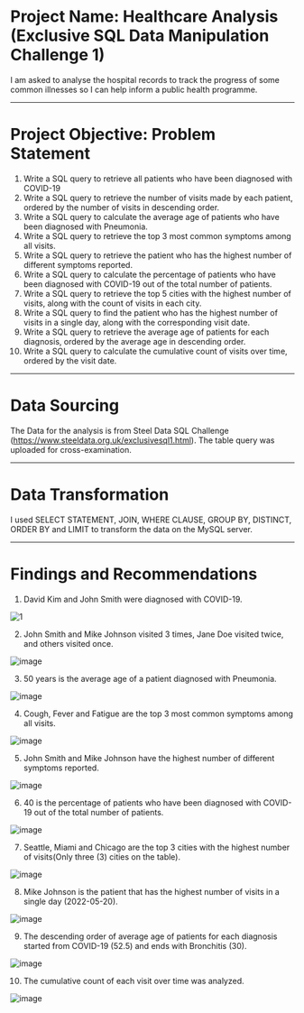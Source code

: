 # Project Name: Healthcare Analysis (Exclusive SQL Data Manipulation Challenge 1)
I am asked to analyse the hospital records to track the progress of some common illnesses so I can help inform a public health programme.

----
# Project Objective: Problem Statement
1. Write a SQL query to retrieve all patients who have been diagnosed with COVID-19
2. Write a SQL query to retrieve the number of visits made by each patient, ordered by the number of visits in descending order.
3. Write a SQL query to calculate the average age of patients who have been diagnosed with Pneumonia.
4. Write a SQL query to retrieve the top 3 most common symptoms among all visits.
5. Write a SQL query to retrieve the patient who has the highest number of different symptoms reported.
6. Write a SQL query to calculate the percentage of patients who have been diagnosed with COVID-19 out of the total number of patients.
7. Write a SQL query to retrieve the top 5 cities with the highest number of visits, along with the count of visits in each city.
8. Write a SQL query to find the patient who has the highest number of visits in a single day, along with the corresponding visit date.
9. Write a SQL query to retrieve the average age of patients for each diagnosis, ordered by the average age in descending order.
10. Write a SQL query to calculate the cumulative count of visits over time, ordered by the visit date.


----
# Data Sourcing
The Data for the analysis is from Steel Data SQL Challenge (https://www.steeldata.org.uk/exclusivesql1.html). The table query was uploaded for cross-examination. 



----
# Data Transformation
I used SELECT STATEMENT, JOIN, WHERE CLAUSE, GROUP BY, DISTINCT, ORDER BY and LIMIT to transform the data on the MySQL server.


----
# Findings and Recommendations
1. David Kim and John Smith were diagnosed with COVID-19.

![1](https://github.com/Dhazkid1997/SQL-DML-Challenge-1/assets/116466737/b7db01fa-af29-4de7-ac19-720ab113df08)

2. John Smith and Mike Johnson visited 3 times, Jane Doe visited twice, and others visited once.

![image](https://github.com/Dhazkid1997/SQL-DML-Challenge-1/assets/116466737/752873b0-2af4-4efe-86b3-e71b1657a7c2)

3. 50 years is the average age of a patient diagnosed with Pneumonia.

![image](https://github.com/Dhazkid1997/SQL-DML-Challenge-1/assets/116466737/6518332e-1ef4-4373-bb70-fba8f219bfa2)

4. Cough, Fever and Fatigue are the top 3 most common symptoms among all visits.

  ![image](https://github.com/Dhazkid1997/SQL-DML-Challenge-1/assets/116466737/7689c252-d72c-4d02-9331-8ba2278929f4)

5. John Smith and Mike Johnson have the highest number of different symptoms reported.

![image](https://github.com/Dhazkid1997/SQL-DML-Challenge-1/assets/116466737/e8b5957f-1b2d-4561-b89b-ef8b0a45f4eb)

6. 40 is the percentage of patients who have been diagnosed with COVID-19 out of the total number of patients.

![image](https://github.com/Dhazkid1997/SQL-DML-Challenge-1/assets/116466737/1dab544f-dc7b-448a-b102-8ab362d60f77)

7. Seattle, Miami and Chicago are the top 3 cities with the highest number of visits(Only three (3) cities on the table).

![image](https://github.com/Dhazkid1997/SQL-DML-Challenge-1/assets/116466737/8060866d-235e-41b2-8693-3f936a98954a)

8. Mike Johnson is the patient that has the highest number of visits in a single day (2022-05-20).

![image](https://github.com/Dhazkid1997/SQL-DML-Challenge-1/assets/116466737/509b1f5e-0e7b-4442-bb72-10c8eb9148f7)

9. The descending order of average age of patients for each diagnosis started from COVID-19 (52.5) and ends with Bronchitis (30).

![image](https://github.com/Dhazkid1997/SQL-DML-Challenge-1/assets/116466737/5e530056-926e-4c25-906f-657872875685)

10. The cumulative count of each visit over time was analyzed.

![image](https://github.com/Dhazkid1997/SQL-DML-Challenge-1/assets/116466737/3ec854d5-f419-4d61-8d2d-1104462b2556)

